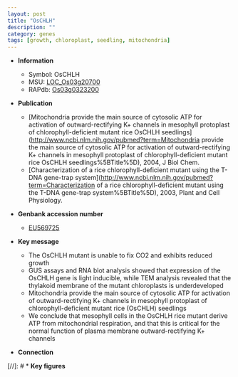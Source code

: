 ```yaml
---
layout: post
title: "OsCHLH"
description: ""
category: genes
tags: [growth, chloroplast, seedling, mitochondria]
---
```


* **Information**  
    + Symbol: OsCHLH  
    + MSU: [LOC_Os03g20700](http://rice.plantbiology.msu.edu/cgi-bin/ORF_infopage.cgi?orf=LOC_Os03g20700)  
    + RAPdb: [Os03g0323200](http://rapdb.dna.affrc.go.jp/viewer/gbrowse_details/irgsp1?name=Os03g0323200)  

* **Publication**  
    + [Mitochondria provide the main source of cytosolic ATP for activation of outward-rectifying K+ channels in mesophyll protoplast of chlorophyll-deficient mutant rice OsCHLH seedlings](http://www.ncbi.nlm.nih.gov/pubmed?term=Mitochondria provide the main source of cytosolic ATP for activation of outward-rectifying K+ channels in mesophyll protoplast of chlorophyll-deficient mutant rice OsCHLH seedlings%5BTitle%5D), 2004, J Biol Chem.
    + [Characterization of a rice chlorophyll-deficient mutant using the T-DNA gene-trap system](http://www.ncbi.nlm.nih.gov/pubmed?term=Characterization of a rice chlorophyll-deficient mutant using the T-DNA gene-trap system%5BTitle%5D), 2003, Plant and Cell Physiology.

* **Genbank accession number**  
    + [EU569725](http://www.ncbi.nlm.nih.gov/nuccore/EU569725)

* **Key message**  
    + The OsCHLH mutant is unable to fix CO2 and exhibits reduced growth
    + GUS assays and RNA blot analysis showed that expression of the OsCHLH gene is light inducible, while TEM analysis revealed that the thylakoid membrane of the mutant chloroplasts is underdeveloped
    + Mitochondria provide the main source of cytosolic ATP for activation of outward-rectifying K+ channels in mesophyll protoplast of chlorophyll-deficient mutant rice (OsCHLH) seedlings
    + We conclude that mesophyll cells in the OsCHLH rice mutant derive ATP from mitochondrial respiration, and that this is critical for the normal function of plasma membrane outward-rectifying K+ channels

* **Connection**  

[//]: # * **Key figures**  


